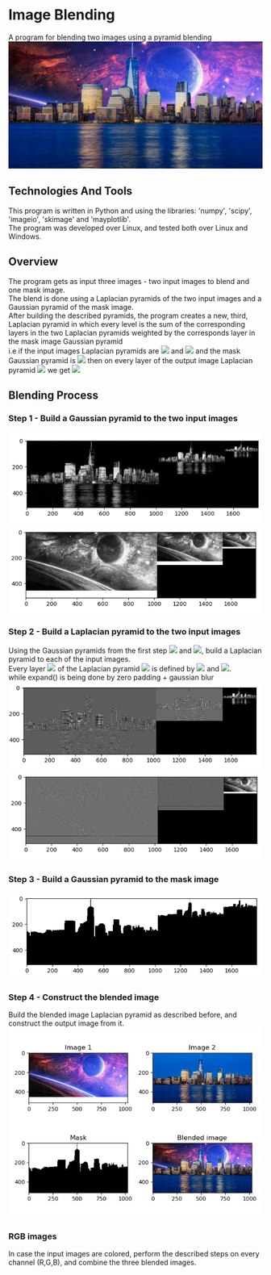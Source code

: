 # Image Blending
A program for blending two images using a pyramid blending
![alt text](https://github.com/IdoSagiv/image-blending/blob/main/images/blended_image.png?raw=true)
## Technologies And Tools
This program is written in Python and using the libraries: 'numpy', 'scipy', 'imageio', 'skimage' and 'mayplotlib'.<br/>
The program was developed over Linux, and tested both over Linux and Windows.
## Overview
The program gets as input three images - two input images to blend and one mask image.<br/>
The blend is done using a Laplacian pyramids of the two input images and a Gaussian pyramid of the mask image.<br/>
After building the described pyramids, the program creates a new, third, Laplacian pyramid in which every level is the 
sum of the corresponding layers in the two Laplacian pyramids weighted by the corresponds layer in the mask image Gaussian pyramid<br/>
i.e if the input images Laplacian pyramids are ![](https://latex.codecogs.com/svg.latex?\Large&space;L_A) and ![](https://latex.codecogs.com/svg.latex?\Large&space;L_B) 
and the mask Gaussian pyramid is ![](https://latex.codecogs.com/svg.latex?\Large&space;G_M) then on every layer of the output image Laplacian pyramid  ![](https://latex.codecogs.com/svg.latex?\Large&space;L_C) 
we get ![](https://latex.codecogs.com/svg.latex?\Large&space;L_C(i,j)=G_M(i,j)L_A(i,j)+(1-G_M(i,j))L_B(i,j))
## Blending Process
### Step 1 - Build a Gaussian pyramid to the two input images
![alt text](https://github.com/IdoSagiv/image-blending/blob/main/images/manhattan_gaussian.png?raw=true)<br/>
![alt text](https://github.com/IdoSagiv/image-blending/blob/main/images/space_gaussian.png?raw=true)
### Step 2 - Build a Laplacian pyramid to the two input images
Using the Gaussian pyramids from the first step ![](https://latex.codecogs.com/svg.latex?\Large&space;G_A) and ![](https://latex.codecogs.com/svg.latex?\Large&space;G_B), build a Laplacian pyramid to each of the input images.<br/>
Every layer ![](https://latex.codecogs.com/svg.latex?\Large&space;i<n) of the Laplacian pyramid ![](https://latex.codecogs.com/svg.latex?\Large&space;L) is defined by ![](https://latex.codecogs.com/svg.latex?\Large&space;L_i=G_i-expand(G\textsubscript{i+1})) and ![](https://latex.codecogs.com/svg.latex?\Large&space;L_n=G_n).<br/>while expand() is being done by zero padding + gaussian blur<br/>
![alt text](https://github.com/IdoSagiv/image-blending/blob/main/images/manhattan_laplacian.png?raw=true)<br/>
![alt text](https://github.com/IdoSagiv/image-blending/blob/main/images/space_laplacian.png?raw=true)
### Step 3 - Build a Gaussian pyramid to the mask image
![alt text](https://github.com/IdoSagiv/image-blending/blob/main/images/mask_gaussian.png?raw=true)
### Step 4 - Construct the blended image
Build the blended image Laplacian pyramid as described before, and construct the output image from it.<br/>
![alt text](https://github.com/IdoSagiv/image-blending/blob/main/images/all_images.png?raw=true)
### RGB images
In case the input images are colored, perform the described steps on every channel (R,G,B), and combine the three blended images.
